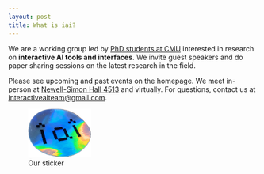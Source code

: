 ```yaml
---
layout: post
title: What is iai?
---
```


We are a working group led by [PhD students at CMU](https://hcii.cmu.edu/people/phd-students) interested in research on **interactive AI tools and interfaces**. We invite guest speakers and do paper sharing sessions on the latest research in the field.

Please see upcoming and past events on the homepage. We meet in-person at [Newell-Simon Hall 4513](https://maps.app.goo.gl/4uwWcsNJgdwPpRg78) and virtually. For questions, contact us at [interactiveaiteam@gmail.com](mailto:interactiveaiteam@gmail.com).

<figure>
  <img alt="iai sticker" src="/assets/images/sticker-photo.png" style="width: 30%;" />
  <figcaption>
    Our sticker
  </figcaption>
</figure>

<!-- >The first wave of AI was about classification, where AI can recognize various types of input data: images, video, audio, language. The second wave of AI is now the generative wave, where you take that input data and produce new data. The third wave of AI will be the interactive phase. -->
